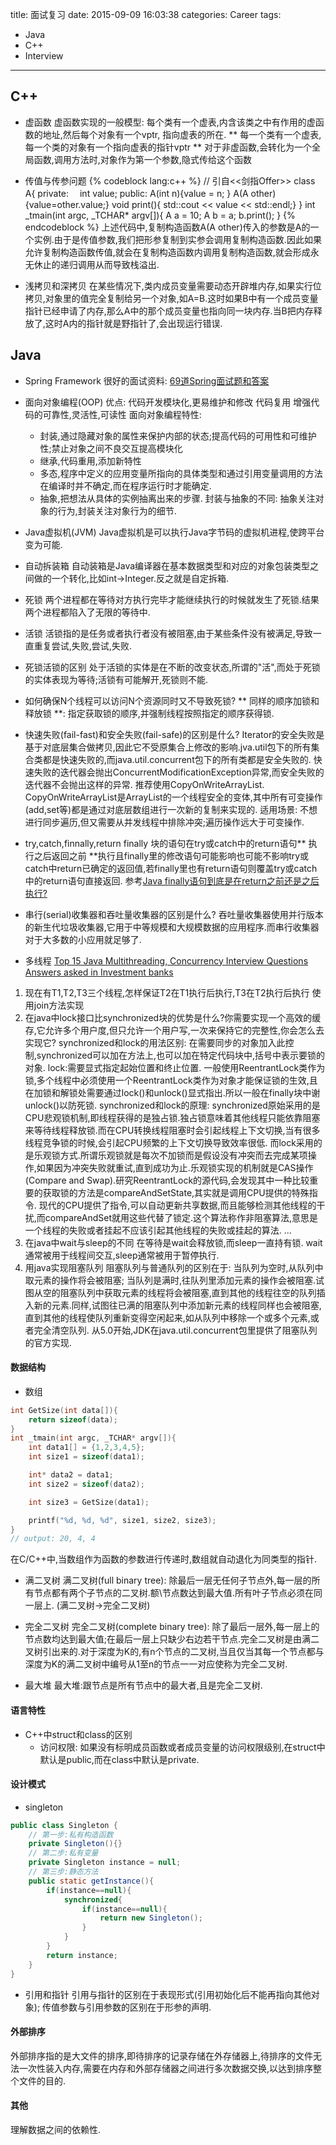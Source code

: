 title: 面试复习
date: 2015-09-09 16:03:38
categories: Career
tags: 
  - Java
  - C++
  - Interview
---
## C++
- 虚函数
虚函数实现的一般模型: 每个类有一个虚表,内含该类之中有作用的虚函数的地址,然后每个对象有一个vptr, 指向虚表的所在.
** 每一个类有一个虚表,每一个类的对象有一个指向虚表的指针vptr **
对于非虚函数,会转化为一个全局函数,调用方法时,对象作为第一个参数,隐式传给这个函数
- 传值与传参问题
{% codeblock lang:c++ %}
    // 引自<<剑指Offer>>
    class A{
        private:　
            int value;
        public:
            A(int n){value = n; }
            A(A other){value=other.value;}
            void print(){ std::cout << value << std::endl;}
    }
    int _tmain(int argc, _TCHAR* argv[]){
        A a = 10;
        A b = a;
        b.print();
    }
{% endcodeblock %}
上述代码中,复制构造函数A(A other)传入的参数是A的一个实例.由于是传值参数,我们把形参复制到实参会调用复制构造函数.因此如果允许复制构造函数传值,就会在复制构造函数内调用复制构造函数,就会形成永无休止的递归调用从而导致栈溢出.

- 浅拷贝和深拷贝
在某些情况下,类内成员变量需要动态开辟堆内存,如果实行位拷贝,对象里的值完全复制给另一个对象,如A=B.这时如果B中有一个成员变量指针已经申请了内存,那么A中的那个成员变量也指向同一块内存.当B把内存释放了,这时A内的指针就是野指针了,会出现运行错误.

## Java
- Spring Framework
很好的面试资料: [69道Spring面试题和答案](http://ifeve.com/spring-interview-questions-and-answers/ "")

- 面向对象编程(OOP)
优点:
    代码开发模块化,更易维护和修改
    代码复用
    增强代码的可靠性,灵活性,可读性
面向对象编程特性:
    - 封装,通过隐藏对象的属性来保护内部的状态;提高代码的可用性和可维护性;禁止对象之间不良交互提高模块化
    - 继承,代码重用,添加新特性
    - 多态,程序中定义的应用变量所指向的具体类型和通过引用变量调用的方法在编译时并不确定,而在程序运行时才能确定.
    - 抽象,把想法从具体的实例抽离出来的步骤.
封装与抽象的不同:
    抽象关注对象的行为,封装关注对象行为的细节.

- Java虚拟机(JVM)
Java虚拟机是可以执行Java字节码的虚拟机进程,使跨平台变为可能.

- 自动拆装箱
自动装箱是Java编译器在基本数据类型和对应的对象包装类型之间做的一个转化,比如int->Integer.反之就是自定拆箱.

- 死锁
两个进程都在等待对方执行完毕才能继续执行的时候就发生了死锁.结果两个进程都陷入了无限的等待中.

- 活锁
活锁指的是任务或者执行者没有被阻塞,由于某些条件没有被满足,导致一直重复尝试,失败,尝试,失败.

- 死锁活锁的区别
处于活锁的实体是在不断的改变状态,所谓的"活",而处于死锁的实体表现为等待;活锁有可能解开,死锁则不能.

- 如何确保N个线程可以访问N个资源同时又不导致死锁?
** 同样的顺序加锁和释放锁 **: 指定获取锁的顺序,并强制线程按照指定的顺序获得锁.

- 快速失败(fail-fast)和安全失败(fail-safe)的区别是什么?
Iterator的安全失败是基于对底层集合做拷贝,因此它不受原集合上修改的影响.jva.util包下的所有集合类都是快速失败的,而java.util.concurrent包下的所有类都是安全失败的.
快速失败的迭代器会抛出ConcurrentModificationException异常,而安全失败的迭代器不会抛出这样的异常.
推荐使用CopyOnWriteArrayList. CopyOnWriteArrayList是ArrayList的一个线程安全的变体,其中所有可变操作(add,set等)都是通过对底层数组进行一次新的复制来实现的.
适用场景: 不想进行同步遍历,但又需要从并发线程中排除冲突;遍历操作远大于可变操作.

- try,catch,finnally,return
finally 块的语句在try或catch中的return语句** 执行之后返回之前 **执行且finally里的修改语句可能影响也可能不影响try或catch中return已确定的返回值,若finally里也有return语句则覆盖try或catch中的return语句直接返回.
参考[Java finally语句到底是在return之前还是之后执行?](http://www.cnblogs.com/lanxuezaipiao/p/3440471.html "")

- 串行(serial)收集器和吞吐量收集器的区别是什么?
吞吐量收集器使用并行版本的新生代垃圾收集器,它用于中等规模和大规模数据的应用程序.而串行收集器对于大多数的小应用就足够了.

- 多线程
[Top 15 Java Multithreading, Concurrency Interview Questions Answers asked in Investment banks](http://javarevisited.blogspot.com/2011/07/java-multi-threading-interview.html "")
1) 现在有T1,T2,T3三个线程,怎样保证T2在T1执行后执行,T3在T2执行后执行
    使用join方法实现
2) 在java中lock接口比synchronized块的优势是什么?你需要实现一个高效的缓存,它允许多个用户度,但只允许一个用户写,一次来保持它的完整性,你会怎么去实现它?
synchronized和lock的用法区别: 在需要同步的对象加入此控制,synchronized可以加在方法上,也可以加在特定代码块中,括号中表示要锁的对象.
lock:需要显式指定起始位置和终止位置. 一般使用ReentrantLock类作为锁,多个线程中必须使用一个ReentrantLock类作为对象才能保证锁的生效,且在加锁和解锁处需要通过lock()和unlock()显式指出.所以一般在finally块中谢unlock()以防死锁.
synchronized和lock的原理:
synchronized原始采用的是CPU悲观锁机制,即线程获得的是独占锁.独占锁意味着其他线程只能依靠阻塞来等待线程释放锁.而在CPU转换线程阻塞时会引起线程上下文切换,当有很多线程竞争锁的时候,会引起CPU频繁的上下文切换导致效率很低.
而lock采用的是乐观锁方式.所谓乐观锁就是每次不加锁而是假设没有冲突而去完成某项操作,如果因为冲突失败就重试,直到成功为止.乐观锁实现的机制就是CAS操作(Compare and Swap).研究ReentrantLock的源代码,会发现其中一种比较重要的获取锁的方法是compareAndSetState,其实就是调用CPU提供的特殊指令.
现代的CPU提供了指令,可以自动更新共享数据,而且能够检测其他线程的干扰,而compareAndSet就用这些代替了锁定.这个算法称作非阻塞算法,意思是一个线程的失败或者挂起不应该引起其他线程的失败或挂起的算法.
...
3) 在java中wait与sleep的不同
在等待是wait会释放锁,而sleep一直持有锁.
wait通常被用于线程间交互,sleep通常被用于暂停执行.
4) 用java实现阻塞队列
阻塞队列与普通队列的区别在于: 当队列为空时,从队列中取元素的操作将会被阻塞; 当队列是满时,往队列里添加元素的操作会被阻塞.试图从空的阻塞队列中获取元素的线程将会被阻塞,直到其他的线程往空的队列插入新的元素.同样,试图往已满的阻塞队列中添加新元素的线程同样也会被阻塞,直到其他的线程使队列重新变得空闲起来,如从队列中移除一个或多个元素,或者完全清空队列.
从5.0开始,JDK在java.util.concurrent包里提供了阻塞队列的官方实现.

#### 数据结构
- 数组
```cpp
int GetSize(int data[]){
	return sizeof(data);
}
int _tmain(int argc, _TCHAR* argv[]){
	int data1[] = {1,2,3,4,5};
    int size1 = sizeof(data1);

    int* data2 = data1;
    int size2 = sizeof(data2);

    int size3 = GetSize(data1);

    printf("%d, %d, %d", size1, size2, size3);
}
// output: 20, 4, 4
```
在C/C++中,当数组作为函数的参数进行传递时,数组就自动退化为同类型的指针.
- 满二叉树
满二叉树(full binary tree): 除最后一层无任何子节点外,每一层的所有节点都有两个子节点的二叉树.额\节点数达到最大值.所有叶子节点必须在同一层上.
(满二叉树->完全二叉树)
- 完全二叉树
完全二叉树(complete binary tree): 除了最后一层外,每一层上的节点数均达到最大值;在最后一层上只缺少右边若干节点.完全二叉树是由满二叉树引出来的.对于深度为K的,有n个节点的二叉树,当且仅当其每一个节点都与深度为K的满二叉树中编号从1至n的节点一一对应使称为完全二叉树.

- 最大堆
最大堆:跟节点是所有节点中的最大者,且是完全二叉树.

#### 语言特性
- C++中struct和class的区别
	- 访问权限: 如果没有标明成员函数或者成员变量的访问权限级别,在struct中默认是public,而在class中默认是private.


#### 设计模式
- singleton
```java
public class Singleton {
	// 第一步:私有构造函数
    private Singleton(){}
    // 第二步:私有变量
    private Singleton instance = null;
    // 第三步:静态方法
    public static getInstance(){
    	if(instance==null){
        	synchronized{
            	if(instance==null){
                	return new Singleton();
                }
            }
        }
        return instance;
    }
}
```
- 引用和指针
引用与指针的区别在于表现形式(引用初始化后不能再指向其他对象);
传值参数与引用参数的区别在于形参的声明.


#### 外部排序
外部排序指的是大文件的排序,即待排序的记录存储在外存储器上,待排序的文件无法一次性装入内存,需要在内存和外部存储器之间进行多次数据交换,以达到排序整个文件的目的.
#### 其他
理解数据之间的依赖性.












